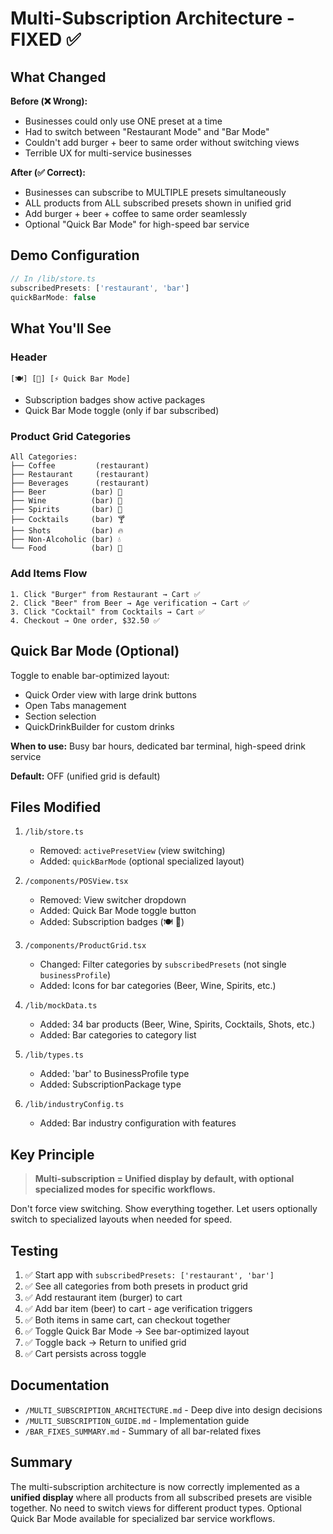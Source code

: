 # Multi-Subscription Architecture - FIXED ✅

## What Changed

**Before (❌ Wrong):**
- Businesses could only use ONE preset at a time
- Had to switch between "Restaurant Mode" and "Bar Mode"  
- Couldn't add burger + beer to same order without switching views
- Terrible UX for multi-service businesses

**After (✅ Correct):**
- Businesses can subscribe to MULTIPLE presets simultaneously
- ALL products from ALL subscribed presets shown in unified grid
- Add burger + beer + coffee to same order seamlessly
- Optional "Quick Bar Mode" for high-speed bar service

## Demo Configuration

```typescript
// In /lib/store.ts
subscribedPresets: ['restaurant', 'bar']
quickBarMode: false
```

## What You'll See

### Header
```
[🍽️] [🍺] [⚡ Quick Bar Mode]
```
- Subscription badges show active packages
- Quick Bar Mode toggle (only if bar subscribed)

### Product Grid Categories
```
All Categories:
├── Coffee         (restaurant)
├── Restaurant     (restaurant)
├── Beverages      (restaurant)
├── Beer          (bar) 🍺
├── Wine          (bar) 🍷
├── Spirits       (bar) 🥃
├── Cocktails     (bar) 🍸
├── Shots         (bar) 🔥
├── Non-Alcoholic (bar) 💧
└── Food          (bar) 🍔
```

### Add Items Flow
```
1. Click "Burger" from Restaurant → Cart ✅
2. Click "Beer" from Beer → Age verification → Cart ✅
3. Click "Cocktail" from Cocktails → Cart ✅
4. Checkout → One order, $32.50 ✅
```

## Quick Bar Mode (Optional)

Toggle to enable bar-optimized layout:
- Quick Order view with large drink buttons
- Open Tabs management
- Section selection
- QuickDrinkBuilder for custom drinks

**When to use:** Busy bar hours, dedicated bar terminal, high-speed drink service

**Default:** OFF (unified grid is default)

## Files Modified

1. `/lib/store.ts`
   - Removed: `activePresetView` (view switching)
   - Added: `quickBarMode` (optional specialized layout)

2. `/components/POSView.tsx`
   - Removed: View switcher dropdown
   - Added: Quick Bar Mode toggle button
   - Added: Subscription badges (🍽️ 🍺)

3. `/components/ProductGrid.tsx`
   - Changed: Filter categories by `subscribedPresets` (not single `businessProfile`)
   - Added: Icons for bar categories (Beer, Wine, Spirits, etc.)

4. `/lib/mockData.ts`
   - Added: 34 bar products (Beer, Wine, Spirits, Cocktails, Shots, etc.)
   - Added: Bar categories to category list

5. `/lib/types.ts`
   - Added: 'bar' to BusinessProfile type
   - Added: SubscriptionPackage type

6. `/lib/industryConfig.ts`
   - Added: Bar industry configuration with features

## Key Principle

> **Multi-subscription = Unified display by default, with optional specialized modes for specific workflows.**

Don't force view switching. Show everything together. Let users optionally switch to specialized layouts when needed for speed.

## Testing

1. ✅ Start app with `subscribedPresets: ['restaurant', 'bar']`
2. ✅ See all categories from both presets in product grid
3. ✅ Add restaurant item (burger) to cart
4. ✅ Add bar item (beer) to cart - age verification triggers
5. ✅ Both items in same cart, can checkout together
6. ✅ Toggle Quick Bar Mode → See bar-optimized layout
7. ✅ Toggle back → Return to unified grid
8. ✅ Cart persists across toggle

## Documentation

- `/MULTI_SUBSCRIPTION_ARCHITECTURE.md` - Deep dive into design decisions
- `/MULTI_SUBSCRIPTION_GUIDE.md` - Implementation guide
- `/BAR_FIXES_SUMMARY.md` - Summary of all bar-related fixes

## Summary

The multi-subscription architecture is now correctly implemented as a **unified display** where all products from all subscribed presets are visible together. No need to switch views for different product types. Optional Quick Bar Mode available for specialized bar service workflows.
